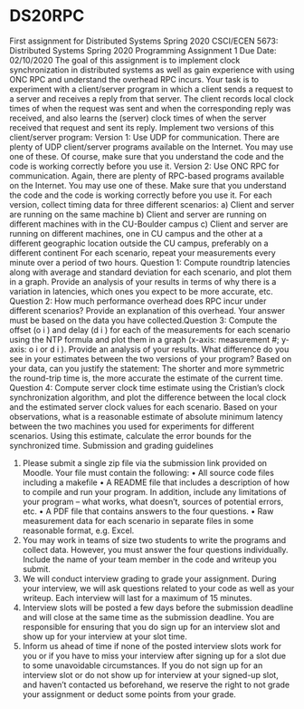 # DS20RPC
First assignment for Distributed Systems Spring 2020
CSCI/ECEN 5673: Distributed Systems
Spring 2020
Programming Assignment 1
Due Date: 02/10/2020
The goal of this assignment is to implement clock synchronization in distributed
systems as well as gain experience with using ONC RPC and understand the overhead
RPC incurs.
Your task is to experiment with a client/server program in which a client sends a request
to a server and receives a reply from that server. The client records local clock times of
when the request was sent and when the corresponding reply was received, and also
learns the (server) clock times of when the server received that request and sent its
reply.
Implement two versions of this client/server program:
Version 1: Use UDP for communication. There are plenty of UDP client/server
programs available on the Internet. You may use one of these. Of course, make sure
that you understand the code and the code is working correctly before you use it.
Version 2: Use ONC RPC for communication. Again, there are plenty of RPC-based
programs available on the Internet. You may use one of these. Make sure that you
understand the code and the code is working correctly before you use it.
For each version, collect timing data for three different scenarios:
a) Client and server are running on the same machine
b) Client and server are running on different machines with in the CU-Boulder
campus
c) Client and server are running on different machines, one in CU campus and
the other at a different geographic location outside the CU campus,
preferably on a different continent
For each scenario, repeat your measurements every minute over a period of two hours.
Question 1: Compute roundtrip latencies along with average and standard deviation for
each scenario, and plot them in a graph. Provide an analysis of your results in terms of
why there is a variation in latencies, which ones you expect to be more accurate, etc.
Question 2: How much performance overhead does RPC incur under different
scenarios? Provide an explanation of this overhead. Your answer must be based on the
data you have collected.Question 3: Compute the offset (o i ) and delay (d i ) for each of the measurements for
each scenario using the NTP formula and plot them in a graph (x-axis: measurement #;
y-axis: o i or d i ). Provide an analysis of your results. What difference do you see in your
estimates between the two versions of your program? Based on your data, can you
justify the statement: The shorter and more symmetric the round-trip time is, the more
accurate the estimate of the current time.
Question 4: Compute server clock time estimate using the Cristian’s clock
synchronization algorithm, and plot the difference between the local clock and the
estimated server clock values for each scenario. Based on your observations, what is a
reasonable estimate of absolute minimum latency between the two machines you used
for experiments for different scenarios. Using this estimate, calculate the error bounds
for the synchronized time.
Submission and grading guidelines
1. Please submit a single zip file via the submission link provided on Moodle. Your
file must contain the following:
• All source code files including a makefile
• A README file that includes a description of how to compile and run your
program. In addition, include any limitations of your program – what works,
what doesn’t, sources of potential errors, etc.
• A PDF file that contains answers to the four questions.
• Raw measurement data for each scenario in separate files in some
reasonable format, e.g. Excel.
2. You may work in teams of size two students to write the programs and collect data.
However, you must answer the four questions individually. Include the name of
your team member in the code and writeup you submit.
3. We will conduct interview grading to grade your assignment. During your
interview, we will ask questions related to your code as well as your writeup. Each
interview will last for a maximum of 15 minutes.
4. Interview slots will be posted a few days before the submission deadline and will
close at the same time as the submission deadline. You are responsible for ensuring
that you do sign up for an interview slot and show up for your interview at your slot
time.
5. Inform us ahead of time if none of the posted interview slots work for you or if you
have to miss your interview after signing up for a slot due to some unavoidable
circumstances. If you do not sign up for an interview slot or do not show up for
interview at your signed-up slot, and haven’t contacted us beforehand, we reserve
the right to not grade your assignment or deduct some points from your grade.
